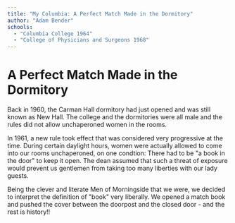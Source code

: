 ```yaml
---
title: "My Columbia: A Perfect Match Made in the Dormitory"
author: "Adam Bender"
schools:
  - "Columbia College 1964"
  - "College of Physicians and Surgeons 1968"
---
```


# A Perfect Match Made in the Dormitory

Back in 1960, the Carman Hall dormitory had just opened and was still known as New Hall. The college and the dormitories were all male and the rules did not allow unchaperoned women in the rooms.

In 1961, a new rule took effect that was considered very progressive at the time. During certain daylight hours, women were actually allowed to come into our rooms unchaperoned, on one condtion: There had to be "a book in the door" to keep it open. The dean assumed that such a threat of exposure would prevent us gentlemen from taking too many liberties with our lady guests.

Being the clever and literate Men of Morningside that we were, we decided to interpret the definition of "book" very liberally. We opened a match book and pushed the cover between the doorpost and the closed door  - and the rest is history!!
